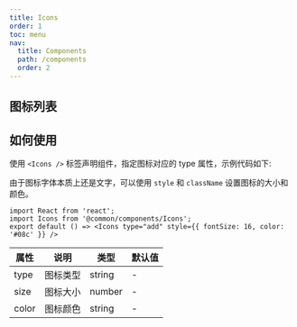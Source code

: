 ```yaml
---
title: Icons
order: 1
toc: menu
nav:
  title: Components
  path: /components
  order: 2
---
```


## 图标列表

<code src="./demo/IconList"></code>

## 如何使用

使用 `<Icons />` 标签声明组件，指定图标对应的 type 属性，示例代码如下:

由于图标字体本质上还是文字，可以使用 `style` 和 `className` 设置图标的大小和颜色。

```tsx
import React from 'react';
import Icons from '@common/components/Icons';
export default () => <Icons type="add" style={{ fontSize: 16, color: '#08c' }} />
```

属性 | 说明 | 类型 | 默认值
-----|-----|-----|------
type | 图标类型 | string | -
size | 图标大小 | number | -
color | 图标颜色 | string | -


